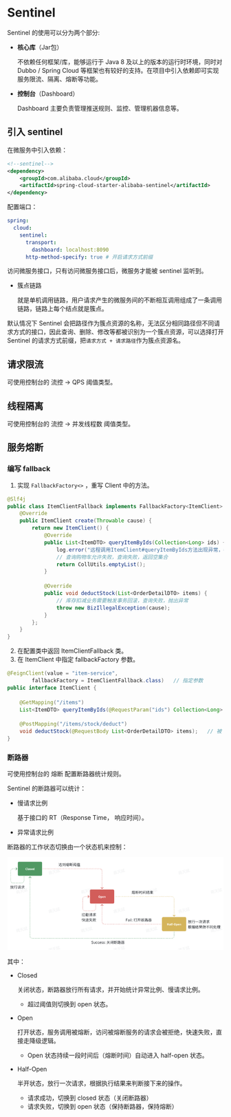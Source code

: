 # Sentinel

Sentinel 的使用可以分为两个部分:

- **核心库**（Jar包）

	不依赖任何框架/库，能够运行于 Java 8 及以上的版本的运行时环境，同时对 Dubbo / Spring Cloud 等框架也有较好的支持。在项目中引入依赖即可实现服务限流、隔离、熔断等功能。

- **控制台**（Dashboard）

	Dashboard 主要负责管理推送规则、监控、管理机器信息等。

## 引入 sentinel

在微服务中引入依赖：

```xml
<!--sentinel-->
<dependency>
    <groupId>com.alibaba.cloud</groupId> 
    <artifactId>spring-cloud-starter-alibaba-sentinel</artifactId>
</dependency>
```

配置端口：

```yaml
spring:
  cloud: 
    sentinel:
      transport:
        dashboard: localhost:8090
      http-method-specify: true # 开启请求方式前缀
```

访问微服务接口，只有访问微服务接口后，微服务才能被 sentinel 监听到。

- 簇点链路

	就是单机调用链路，用户请求产生的微服务间的不断相互调用组成了一条调用链路，链路上每个结点就是簇点。

默认情况下 Sentinel 会把路径作为簇点资源的名称，无法区分相同路径但不同请求方式的接口，因此查询、删除、修改等都被识别为一个簇点资源，可以选择打开Sentinel 的请求方式前缀，把`请求方式 + 请求路径`作为簇点资源名。

## 请求限流

可使用控制台的 流控 -> QPS 阈值类型。

## 线程隔离

可使用控制台的 流控 -> 并发线程数 阈值类型。

## 服务熔断

### 编写 fallback

1. 实现 `FallbackFactory<>` ，重写 Client 中的方法。

```java
@Slf4j
public class ItemClientFallback implements FallbackFactory<ItemClient> {
    @Override
    public ItemClient create(Throwable cause) {
        return new ItemClient() {
            @Override
            public List<ItemDTO> queryItemByIds(Collection<Long> ids) {
                log.error("远程调用ItemClient#queryItemByIds方法出现异常，参数：{}", ids, cause);
                // 查询购物车允许失败，查询失败，返回空集合
                return CollUtils.emptyList();
            }

            @Override
            public void deductStock(List<OrderDetailDTO> items) {
                // 库存扣减业务需要触发事务回滚，查询失败，抛出异常
                throw new BizIllegalException(cause);
            }
        };
    }
}
```

2. 在配置类中返回 ItemClientFallback 类。
3. 在 ItemClient 中指定 fallbackFactory 参数。

```java
@FeignClient(value = "item-service",
        fallbackFactory = ItemClientFallback.class)   // 指定参数
public interface ItemClient {

    @GetMapping("/items")
    List<ItemDTO> queryItemByIds(@RequestParam("ids") Collection<Long> ids);   // 被 fallback 重写的方法。

    @PostMapping("/items/stock/deduct")
    void deductStock(@RequestBody List<OrderDetailDTO> items);   // 被 fallback 重写的方法。
}
```

### 断路器

可使用控制台的 熔断 配置断路器统计规则。

Sentinel 的断路器可以统计：

- 慢请求比例

	基于接口的 RT（Response Time， 响应时间）。

- 异常请求比例

断路器的工作状态切换由一个状态机来控制：

![image-20240807145653051](images/Sentinel/image-20240807145653051.png)

其中：

- Closed

	关闭状态，断路器放行所有请求，并开始统计异常比例、慢请求比例。

	- 超过阈值则切换到 open 状态。

- Open

	打开状态，服务调用被熔断，访问被熔断服务的请求会被拒绝，快速失败，直接走降级逻辑。

	- Open 状态持续一段时间后（熔断时间）自动进入 half-open 状态。

- Half-Open

	半开状态，放行一次请求，根据执行结果来判断接下来的操作。

	- 请求成功，切换到 closed 状态（关闭断路器）
	- 请求失败，切换到 open 状态（保持断路器，保持熔断）